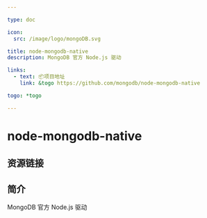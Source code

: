 ```yaml
---

type: doc

icon:
  src: /image/logo/mongoDB.svg

title: node-mongodb-native
description: MongoDB 官方 Node.js 驱动

links:
  - text: 📦项目地址
    link: &togo https://github.com/mongodb/node-mongodb-native

togo: *togo

---
```


<ShowLogo />

# node-mongodb-native

<ShowBreadcrumb />

## 资源链接

<ShowLinks />

## 简介

MongoDB 官方 Node.js 驱动